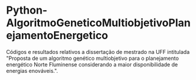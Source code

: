 # Python-AlgoritmoGeneticoMultiobjetivoPlanejamentoEnergetico
Códigos e resultados relativos a dissertação de mestrado na UFF intitulada "Proposta de um algoritmo genético multiobjetivo para o planejamento energético Norte Fluminense considerando a maior disponibilidade de energias enováveis.".
